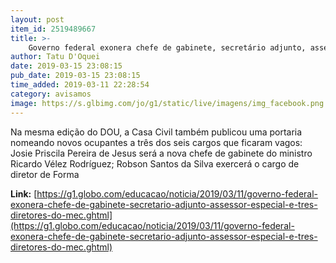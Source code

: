 ```yaml
---
layout: post
item_id: 2519489667
title: >-
    Governo federal exonera chefe de gabinete, secretário adjunto, assessor especial e três diretores do MEC
author: Tatu D'Oquei
date: 2019-03-15 23:08:15
pub_date: 2019-03-15 23:08:15
time_added: 2019-03-11 22:28:54
category: avisamos
image: https://s.glbimg.com/jo/g1/static/live/imagens/img_facebook.png
---
```


Na mesma edição do DOU, a Casa Civil também publicou uma portaria nomeando novos ocupantes a três dos seis cargos que ficaram vagos: Josie Priscila Pereira de Jesus será a nova chefe de gabinete do ministro Ricardo Vélez Rodríguez; Robson Santos da Silva exercerá o cargo de diretor de Forma

**Link:** [https://g1.globo.com/educacao/noticia/2019/03/11/governo-federal-exonera-chefe-de-gabinete-secretario-adjunto-assessor-especial-e-tres-diretores-do-mec.ghtml](https://g1.globo.com/educacao/noticia/2019/03/11/governo-federal-exonera-chefe-de-gabinete-secretario-adjunto-assessor-especial-e-tres-diretores-do-mec.ghtml)

